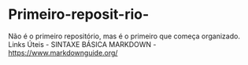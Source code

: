 # Primeiro-reposit-rio-
Não é o primeiro repositório, mas é o primeiro que começa organizado. 
Links Úteis - SINTAXE BÁSICA MARKDOWN - https://www.markdownguide.org/
